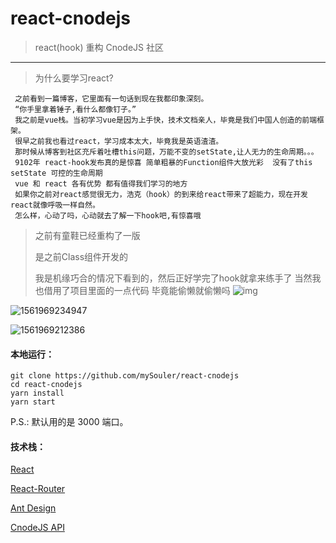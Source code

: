 # react-cnodejs
> react(hook) 重构 CnodeJS 社区

------------------------------------------

>为什么要学习react?

```
 之前看到一篇博客，它里面有一句话到现在我都印象深刻。
 “你手里拿着锤子,看什么都像钉子。”
 我之前是vue栈。当初学习vue是因为上手快，技术文档亲人，毕竟是我们中国人创造的前端框架。
 很早之前我也看过react，学习成本太大，毕竟我是英语渣渣。
 那时候从博客到社区充斥着吐槽this问题，万能不变的setState,让人无力的生命周期。。。
 9102年 react-hook发布真的是惊喜 简单粗暴的Function组件大放光彩  没有了this setState 可控的生命周期 
 vue 和 react 各有优势 都有值得我们学习的地方
 如果你之前对react感觉很无力，浩克（hook）的到来给react带来了超能力，现在开发react就像呼吸一样自然。
 怎么样，心动了吗，心动就去了解一下hook吧,有惊喜哦
```

>之前有童鞋已经重构了一版 
>
>[ReactCnodeJS]: https://github.com/shuiRong/ReactCnodeJS
>
>  是之前Class组件开发的
>
>我是机缘巧合的情况下看到的，然后正好学完了hook就拿来练手了 当然我也借用了项目里面的一点代码 毕竟能偷懒就偷懒吗 ![img](file:///C:\Users\admin\AppData\Local\Temp\SGPicFaceTpBq\190968\0B9D517E.png)

![1561969234947](C:\Users\admin\AppData\Roaming\Typora\typora-user-images\1561969234947.png)



![1561969212386](C:\Users\admin\AppData\Roaming\Typora\typora-user-images\1561969212386.png)

#### 本地运行：

```
git clone https://github.com/mySouler/react-cnodejs
cd react-cnodejs
yarn install
yarn start
```

P.S.: 默认用的是 3000 端口。

#### 技术栈：

[React](https://reactjs.org/)

[React-Router](https://reacttraining.com/react-router/web/example/basic)

[Ant Design](https://ant.design/index-cn)

[CnodeJS API](https://cnodejs.org/api)